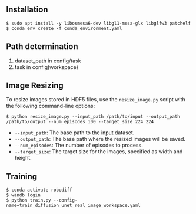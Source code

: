 ## Installation

```console
$ sudo apt install -y libosmesa6-dev libgl1-mesa-glx libglfw3 patchelf  
$ conda env create -f conda_environment.yaml
```

## Path determination

1. dataset_path in config/task
2. task in config(workspace)

## Image Resizing

To resize images stored in HDF5 files, use the `resize_image.py` script with the following command-line options:

```shell
$ python resize_image.py --input_path /path/to/input --output_path /path/to/output --num_episodes 100 --target_size 224 224
```

- `--input_path`: The base path to the input dataset.
- `--output_path`: The base path where the resized images will be saved.
- `--num_episodes`: The number of episodes to process.
- `--target_size`: The target size for the images, specified as width and height.

## Training

```shell
$ conda activate robodiff
$ wandb login
$ python train.py --config-name=train_diffusion_unet_real_image_workspace.yaml
```
